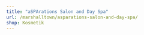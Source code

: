 ```yaml
---
title: "aSPArations Salon and Day Spa"
url: /marshalltown/asparations-salon-and-day-spa/
shop: Kosmetik
---
```

